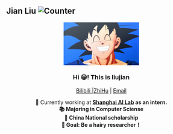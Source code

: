 ## Jian Liu ![Counter](https://api.infinitescript.com/badgen/count?name=hitcslj/hitcslj)


<p align="center" width="200">
   <img align="center" width="200" src="./image/head.png" />
   <h3 align="center">Hi 😁! This is liujian</h3>
   <p align="center"><a href="https://space.bilibili.com/427557489">Bilibili </a> |<a href="https://www.zhihu.com/people/hitcslj">ZhiHu</a> | <a href="mailto:hitcslj@stu.hit.edu.cn">Email</a></p>
</p>

<p align="center">💼 Currently working at <a href="https://www.shlab.org.cn/"><strong>Shanghai AI Lab</a> as an intern. <br /> 📚 Majoring in  <strong>Computer Sciense </strong><br />🏅️ China National scholarship  <br> 🎯 Goal: Be a hairy researcher！<br/>
</p>
